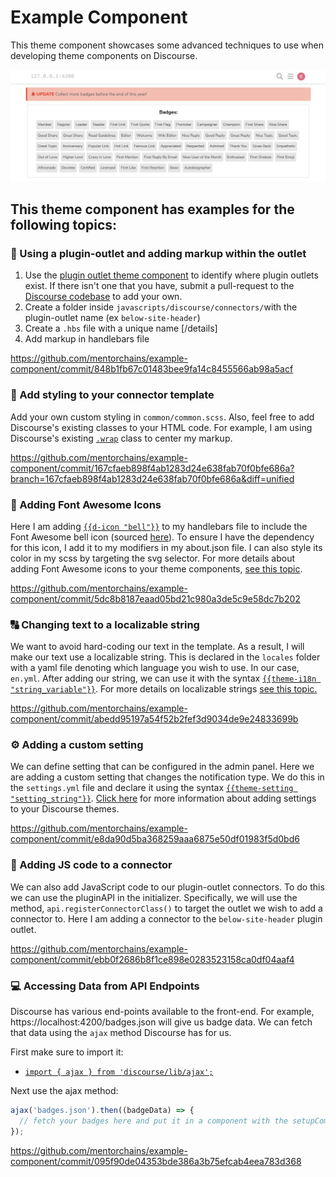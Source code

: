# Example Component

This theme component showcases some advanced techniques to use when developing theme components on Discourse.

![example-component](images/notification.png)

## This theme component has examples for the following topics:

### :electric_plug: Using a plugin-outlet and adding markup within the outlet

1. Use the [plugin outlet theme component](https://meta.discourse.org/t/plugin-outlet-locations-theme-component/100673) to identify where plugin outlets exist. If there isn't one that you have, submit a pull-request to the [Discourse codebase](https://github.com/discourse/discourse) to add your own.
2. Create a folder inside `javascripts/discourse/connectors/`with the plugin-outlet name (ex `below-site-header`)
3. Create a `.hbs` file with a unique name
   [/details]
4. Add markup in handlebars file

https://github.com/mentorchains/example-component/commit/848b1fb67c01483bee9fa14c8455566ab98a5acf

### :art: Add styling to your connector template

Add your own custom styling in `common/common.scss`. Also, feel free to add Discourse's existing classes to your HTML code. For example, I am using Discourse's existing <ins>`.wrap`</ins> class to center my markup.

https://github.com/mentorchains/example-component/commit/167cfaeb898f4ab1283d24e638fab70f0bfe686a?branch=167cfaeb898f4ab1283d24e638fab70f0bfe686a&diff=unified

### :large_blue_circle: Adding Font Awesome Icons

Here I am adding <ins>`{{d-icon "bell"}}`</ins> to my handlebars file to include the Font Awesome bell icon (sourced [here](https://fontawesome.com/v5.15/icons/bell?style=solid)). To ensure I have the dependency for this icon, I add it to my modifiers in my about.json file. I can also style its color in my scss by targeting the svg selector. For more details about adding Font Awesome icons to your theme components, [see this topic](https://meta.discourse.org/t/introducing-font-awesome-5-and-svg-icons/101643).

https://github.com/mentorchains/example-component/commit/5dc8b8187eaad05bd21c980a3de5c9e58dc7b202

### :capital_abcd: Changing text to a localizable string

We want to avoid hard-coding our text in the template. As a result, I will make our text use a localizable string. This is declared in the `locales` folder with a yaml file denoting which language you wish to use. In our case, `en.yml`. After adding our string, we can use it with the syntax <ins>`{{theme-i18n "string_variable"}}`</ins>. For more details on localizable strings [see this topic.](https://meta.discourse.org/t/adding-localizable-strings-to-themes-and-theme-components/109867)

https://github.com/mentorchains/example-component/commit/abedd95197a54f52b2fef3d9034de9e24833699b

### :gear: Adding a custom setting

We can define setting that can be configured in the admin panel. Here we are adding a custom setting that changes the notification type. We do this in the `settings.yml` file and declare it using the syntax <ins>`{{theme-setting "setting_string"}}`</ins>. [Click here](https://meta.discourse.org/t/how-to-add-settings-to-your-discourse-theme/82557) for more information about adding settings to your Discourse themes.

https://github.com/mentorchains/example-component/commit/e8da90d5ba368259aaa6875e50df01983f5d0bd6

### :electric_plug: Adding JS code to a connector

We can also add JavaScript code to our plugin-outlet connectors. To do this we can use the pluginAPI in the initializer. Specifically, we will use the method, `api.registerConnectorClass()` to target the outlet we wish to add a connector to. Here I am adding a connector to the `below-site-header` plugin outlet.

https://github.com/mentorchains/example-component/commit/ebb0f2686b8f1ce898e0283523158ca0df04aaf4

### :computer: Accessing Data from API Endpoints

Discourse has various end-points available to the front-end. For example, https://localhost:4200/badges.json will give us badge data. We can fetch that data using the `ajax` method Discourse has for us.

First make sure to import it:

- <ins>`import { ajax } from 'discourse/lib/ajax';`</ins>

Next use the ajax method:

```js
ajax('badges.json').then((badgeData) => {
  // fetch your badges here and put it in a component with the setupComponent method, which can be used in your handlebars file
});
```

https://github.com/mentorchains/example-component/commit/095f90de04353bde386a3b75efcab4eea783d368
